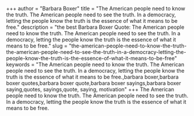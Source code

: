 +++
author = "Barbara Boxer"
title = "The American people need to know the truth. The American people need to see the truth. In a democracy, letting the people know the truth is the essence of what it means to be free."
description = "the best Barbara Boxer Quote: The American people need to know the truth. The American people need to see the truth. In a democracy, letting the people know the truth is the essence of what it means to be free."
slug = "the-american-people-need-to-know-the-truth-the-american-people-need-to-see-the-truth-in-a-democracy-letting-the-people-know-the-truth-is-the-essence-of-what-it-means-to-be-free"
keywords = "The American people need to know the truth. The American people need to see the truth. In a democracy, letting the people know the truth is the essence of what it means to be free.,barbara boxer,barbara boxer quotes,barbara boxer quote,barbara boxer sayings,barbara boxer saying,quotes, sayings,quote, saying, motivation"
+++
The American people need to know the truth. The American people need to see the truth. In a democracy, letting the people know the truth is the essence of what it means to be free.
